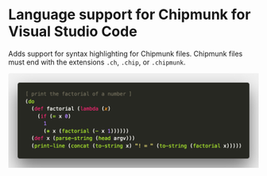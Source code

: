# Language support for Chipmunk for Visual Studio Code

Adds support for syntax highlighting for Chipmunk files. Chipmunk files must end with the extensions `.ch`, `.chip`, or `.chipmunk`.

![syntax highlighting](https://raw.githubusercontent.com/escamilla/chipmunk-lang/master/images/factorial.png)
